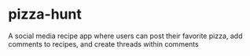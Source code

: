# pizza-hunt
A social media recipe app where users can post their favorite pizza, add comments to recipes, and create threads within comments

